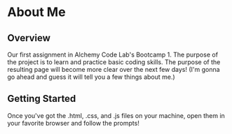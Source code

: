 # About Me

## Overview
Our first assignment in Alchemy Code Lab's Bootcamp 1. The purpose of the project is to learn and practice basic coding skills. The purpose of the resulting page will become more clear over the next few days! (I'm gonna go ahead and guess it will tell you a few things about me.)

## Getting Started
Once you've got the .html, .css, and .js files on your machine, open them in your favorite browser and follow the prompts!